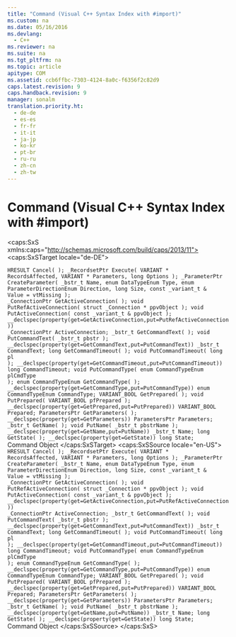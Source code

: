 ```yaml
---
title: "Command (Visual C++ Syntax Index with #import)"
ms.custom: na
ms.date: 05/16/2016
ms.devlang: 
  - C++
ms.reviewer: na
ms.suite: na
ms.tgt_pltfrm: na
ms.topic: article
apitype: COM
ms.assetid: ccb6ffbc-7303-4124-8a0c-f6356f2c82d9
caps.latest.revision: 9
caps.handback.revision: 9
manager: sonalm
translation.priority.ht: 
  - de-de
  - es-es
  - fr-fr
  - it-it
  - ja-jp
  - ko-kr
  - pt-br
  - ru-ru
  - zh-cn
  - zh-tw
---
```

# Command (Visual C++ Syntax Index with #import)
<?xml version="1.0" encoding="utf-8"?>
<caps:SxS xmlns:caps="http://schemas.microsoft.com/build/caps/2013/11">
  <caps:SxSTarget locale="de-DE">
    <developerReferenceWithoutSyntaxDocument xsi:schemaLocation="http://ddue.schemas.microsoft.com/authoring/2003/5 http://dduestorage.blob.core.windows.net/ddueschema/developer.xsd" xmlns="http://ddue.schemas.microsoft.com/authoring/2003/5" xmlns:xlink="http://www.w3.org/1999/xlink" xmlns:xsi="http://www.w3.org/2001/XMLSchema-instance">
      <introduction></introduction>
      <section>
        <title>
          <caps:sentence sentenceid="a9ac5a6cc3cbe84f9c18323af2b9007f" id="tgt1" class="tgtSentence">Methods</caps:sentence>
        </title>
        <content>
          <code>HRESULT Cancel( );
_RecordsetPtr Execute( VARIANT * RecordsAffected, VARIANT * Parameters, long Options );
_ParameterPtr CreateParameter( _bstr_t Name, enum DataTypeEnum Type, enum ParameterDirectionEnum Direction, long Size, const _variant_t &amp; Value = vtMissing );</code>
        </content>
      </section>
      <section>
        <title>
          <caps:sentence sentenceid="74693d2fc58b46bd06410f278e39aa71" id="tgt2" class="tgtSentence">Properties</caps:sentence>
        </title>
        <content>
          <code>_ConnectionPtr GetActiveConnection( );
void PutRefActiveConnection( struct _Connection * ppvObject );
void PutActiveConnection( const _variant_t &amp; ppvObject ); __declspec(property(get=GetActiveConnection,put=PutRefActiveConnection)) _ConnectionPtr ActiveConnection;
_bstr_t GetCommandText( );
void PutCommandText( _bstr_t pbstr );
__declspec(property(get=GetCommandText,put=PutCommandText)) _bstr_t
    CommandText;
long GetCommandTimeout( );
void PutCommandTimeout( long pl );
__declspec(property(get=GetCommandTimeout,put=PutCommandTimeout)) long CommandTimeout;
void PutCommandType( enum CommandTypeEnum plCmdType );
enum CommandTypeEnum GetCommandType( );
__declspec(property(get=GetCommandType,put=PutCommandType)) enum CommandTypeEnum CommandType;
VARIANT_BOOL GetPrepared( );
void PutPrepared( VARIANT_BOOL pfPrepared );
__declspec(property(get=GetPrepared,put=PutPrepared)) VARIANT_BOOL Prepared;
ParametersPtr GetParameters( );
__declspec(property(get=GetParameters)) ParametersPtr Parameters;
_bstr_t GetName( );
void PutName( _bstr_t pbstrName );
__declspec(property(get=GetName,put=PutName)) _bstr_t Name;
long GetState( );
__declspec(property(get=GetState)) long State;</code>
        </content>
      </section>
      <relatedTopics>
        <link xlink:href="a02c22fb-542d-465e-a629-30fd59dcbebf">Command Object</link>
      </relatedTopics>
    </developerReferenceWithoutSyntaxDocument>
  </caps:SxSTarget>
  <caps:SxSSource locale="en-US">
    <developerReferenceWithoutSyntaxDocument xsi:schemaLocation="http://ddue.schemas.microsoft.com/authoring/2003/5 http://dduestorage.blob.core.windows.net/ddueschema/developer.xsd" xmlns="http://ddue.schemas.microsoft.com/authoring/2003/5" xmlns:xlink="http://www.w3.org/1999/xlink" xmlns:xsi="http://www.w3.org/2001/XMLSchema-instance">
      <introduction></introduction>
      <section>
        <title>
          <caps:sentence id="src1" class="srcSentence">Methods</caps:sentence>
        </title>
        <content>
          <code>HRESULT Cancel( );
_RecordsetPtr Execute( VARIANT * RecordsAffected, VARIANT * Parameters, long Options );
_ParameterPtr CreateParameter( _bstr_t Name, enum DataTypeEnum Type, enum ParameterDirectionEnum Direction, long Size, const _variant_t &amp; Value = vtMissing );</code>
        </content>
      </section>
      <section>
        <title>
          <caps:sentence id="src2" class="srcSentence">Properties</caps:sentence>
        </title>
        <content>
          <code>_ConnectionPtr GetActiveConnection( );
void PutRefActiveConnection( struct _Connection * ppvObject );
void PutActiveConnection( const _variant_t &amp; ppvObject ); __declspec(property(get=GetActiveConnection,put=PutRefActiveConnection)) _ConnectionPtr ActiveConnection;
_bstr_t GetCommandText( );
void PutCommandText( _bstr_t pbstr );
__declspec(property(get=GetCommandText,put=PutCommandText)) _bstr_t
    CommandText;
long GetCommandTimeout( );
void PutCommandTimeout( long pl );
__declspec(property(get=GetCommandTimeout,put=PutCommandTimeout)) long CommandTimeout;
void PutCommandType( enum CommandTypeEnum plCmdType );
enum CommandTypeEnum GetCommandType( );
__declspec(property(get=GetCommandType,put=PutCommandType)) enum CommandTypeEnum CommandType;
VARIANT_BOOL GetPrepared( );
void PutPrepared( VARIANT_BOOL pfPrepared );
__declspec(property(get=GetPrepared,put=PutPrepared)) VARIANT_BOOL Prepared;
ParametersPtr GetParameters( );
__declspec(property(get=GetParameters)) ParametersPtr Parameters;
_bstr_t GetName( );
void PutName( _bstr_t pbstrName );
__declspec(property(get=GetName,put=PutName)) _bstr_t Name;
long GetState( );
__declspec(property(get=GetState)) long State;</code>
        </content>
      </section>
      <relatedTopics>
        <link xlink:href="a02c22fb-542d-465e-a629-30fd59dcbebf">Command Object</link>
      </relatedTopics>
    </developerReferenceWithoutSyntaxDocument>
  </caps:SxSSource>
</caps:SxS>